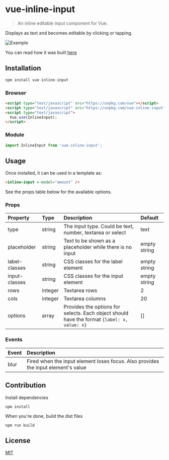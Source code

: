 # vue-inline-input

> An inline editable input component for Vue.

Displays as text and becomes editable by clicking or tapping.

![Example](https://miro.medium.com/max/280/0*YKWiXkXkkdv_a7Ha.gif)

You can read how it was built [here](https://medium.com/@ukchukx/ad7ef6403694)

## Installation

```js
npm install vue-inline-input
```

### Browser

```html
<script type="text/javascript" src="https://unpkg.com/vue"></script>
<script type="text/javascript" src="https://unpkg.com/vue-inline-input"></script>
<script type="text/javascript">
  Vue.use(InlineInput);
</script>
```

### Module

```js
import InlineInput from 'vue-inline-input';
```

## Usage

Once installed, it can be used in a template as:

```html
<inline-input v-model="amount" />
```

See the props table below for the available options.

### Props

| Property | Type | Description | Default |
|:--|:--|:--|:--|
| type | string | The input type. Could be text, number, textarea or select | text |
| placeholder | string | Text to be shown as a placeholder while there is no input |  empty string |
| label-classes | string | CSS classes for the label element | empty string |
| input-classes | string | CSS classes for the input element | empty string |
| rows | integer | Textarea rows | 2 |
| cols | integer | Textarea columns | 20 |
| options | array | Provides the options for selects. Each object should have the format `{label: x, value: x}` | [] |

### Events

| Event | Description |
|:--|:--|
| blur | Fired when the input element loses focus. Also provides the input element's value |

## Contribution
Install dependencies
```
npm install
```
When you're done, build the dist files
```
npm run build
```

## License

[MIT](http://opensource.org/licenses/MIT)
